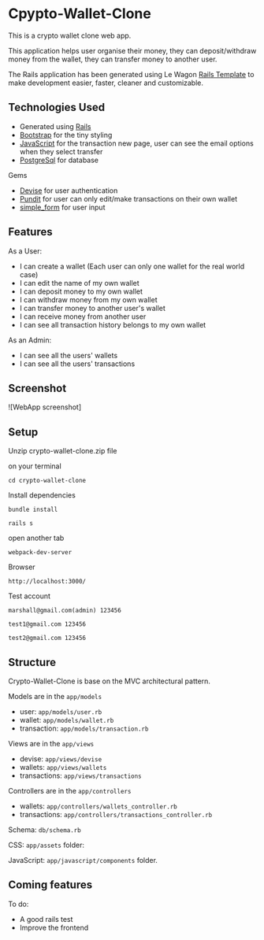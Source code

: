 # Cpypto-Wallet-Clone

This is a crypto wallet clone web app.

This application helps user organise their money, they can deposit/withdraw money from the wallet, they can transfer money to another user.

The Rails application has been generated using Le Wagon [Rails Template](https://github.com/lewagon/rails-templates) to make development easier, faster, cleaner and customizable.


## Technologies Used
 - Generated using [Rails](https://rubyonrails.org/)
 - [Bootstrap](https://getbootstrap.com/) for the tiny styling
 - [JavaScript](https://developer.mozilla.org/en-US/docs/Web/JavaScript) for the transaction new page, user can see the email options when they select transfer
 - [PostgreSql](https://www.postgresql.org/) for database

Gems

 - [Devise](https://github.com/heartcombo/devise) for user authentication
 - [Pundit](https://github.com/varvet/pundit) for user can only edit/make transactions on their own wallet
 - [simple_form](https://github.com/heartcombo/simple_form) for user input

## Features
As a User:
- I can create a wallet (Each user can only one wallet for the real world case)
- I can edit the name of my own wallet
- I can deposit money to my own wallet
- I can withdraw money from my own wallet
- I can transfer money to another user's wallet
- I can receive money from another user
- I can see all transaction history belongs to my own wallet

As an Admin:
- I can see all the users' wallets
- I can see all the users' transactions


## Screenshot
![WebApp screenshot]


## Setup

Unzip crypto-wallet-clone.zip file

on your terminal
```
cd crypto-wallet-clone
```

Install dependencies

```
bundle install
```

```
rails s
```

open another tab

```
webpack-dev-server
```

Browser

```
http://localhost:3000/
```

Test account
```
marshall@gmail.com(admin) 123456
```
```
test1@gmail.com 123456
```
```
test2@gmail.com 123456
```

## Structure

Crypto-Wallet-Clone is base on the MVC architectural pattern.

Models are in the ```app/models ```
  - user:  ```app/models/user.rb```
  - wallet: ```app/models/wallet.rb```
  - transaction: ```app/models/transaction.rb```

Views are in the ```app/views```
  - devise: ```app/views/devise```
  - wallets: ```app/views/wallets```
  - transactions: ```app/views/transactions```

Controllers are in the ```app/controllers```
  - wallets: ```app/controllers/wallets_controller.rb```
  - transactions: ```app/controllers/transactions_controller.rb```

Schema: ```db/schema.rb```

CSS: ```app/assets``` folder:

JavaScript: ```app/javascript/components``` folder.

## Coming features

To do:
- A good rails test
- Improve the frontend

